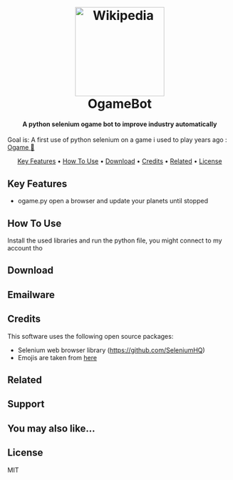 



<h1 align="center">
  <br>
  <a href="https://lobby.ogame.gameforge.com/en_GB/"><img src="https://gamehag.com/img/games/logo/ogame.png" alt="Wikipedia" width="200"></a>
  <br>
  OgameBot
  <br>
</h1>

<h4 align="center">
A python selenium ogame bot to improve industry automatically
</h4>


Goal is: A first use of python selenium on a game i used to play years ago :  
<a href="https://lobby.ogame.gameforge.com/en_GB/" target="_blank">Ogame :crescent_moon:</a> 



<p align="center">
  <a href="#key-features">Key Features</a> •
  <a href="#how-to-use">How To Use</a> •
  <a href="#download">Download</a> •
  <a href="#credits">Credits</a> •
  <a href="#related">Related</a> •
  <a href="#license">License</a>
</p>


## Key Features

* ogame.py open a browser and update your planets until stopped

## How To Use

Install the used libraries and run the python file, you might connect to my account tho


## Download



## Emailware



## Credits

This software uses the following open source packages:

- Selenium web browser library (https://github.com/SeleniumHQ)
- Emojis are taken from [here](https://github.com/arvida/emoji-cheat-sheet.com)


## Related


## Support


## You may also like...


## License

MIT



